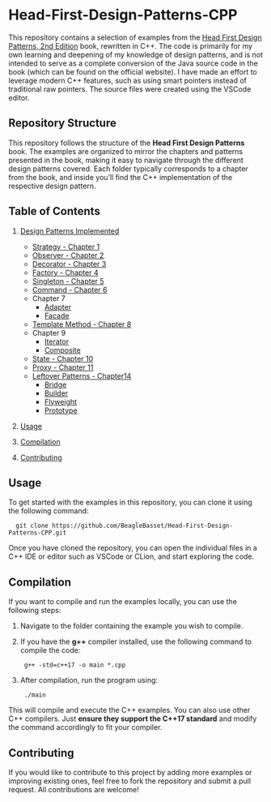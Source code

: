 # Head-First-Design-Patterns-CPP

This repository contains a selection of examples from the [Head First Design Patterns, 2nd Edition](https://wickedlysmart.com/head-first-design-patterns/) book, rewritten in C++. The code is primarily for my own learning and deepening of my knowledge of design patterns, and is not intended to serve as a complete conversion of the Java source code in the book (which can be found on the official website). I have made an effort to leverage modern C++ features, such as using smart pointers instead of traditional raw pointers. The source files were created using the VSCode editor.

## Repository Structure

This repository follows the structure of the **Head First Design Patterns** book. The examples are organized to mirror the chapters and patterns presented in the book, making it easy to navigate through the different design patterns covered. Each folder typically corresponds to a chapter from the book, and inside you’ll find the C++ implementation of the respective design pattern.

## Table of Contents

1. [Design Patterns Implemented](https://github.com/BeagleBasset/Head-First-Design-Patterns-CPP/blob/main/README.md#table-of-contents)
    - [Strategy - Chapter 1](https://github.com/BeagleBasset/Head-First-Design-Patterns-CPP/tree/main/Chapter1-Strategy)
    - [Observer - Chapter 2](https://github.com/BeagleBasset/Head-First-Design-Patterns-CPP/tree/main/Chapter2-Observer)
    - [Decorator - Chapter 3](https://github.com/BeagleBasset/Head-First-Design-Patterns-CPP/tree/main/Chapter3-Decorator)
    - [Factory - Chapter 4](https://github.com/BeagleBasset/Head-First-Design-Patterns-CPP/tree/main/Chapter4-Factory)
    - [Singleton - Chapter 5](https://github.com/BeagleBasset/Head-First-Design-Patterns-CPP/tree/main/Chapter5-Singleton)
    - [Command - Chapter 6](https://github.com/BeagleBasset/Head-First-Design-Patterns-CPP/tree/main/Chapter6-Command)
    - Chapter 7
      * [Adapter](https://github.com/BeagleBasset/Head-First-Design-Patterns-CPP/tree/main/Chapter7-Adapter)
      * [Facade](https://github.com/BeagleBasset/Head-First-Design-Patterns-CPP/tree/main/Chapter7-Facade)
    - [Template Method - Chapter 8](https://github.com/BeagleBasset/Head-First-Design-Patterns-CPP/tree/main/Chapter8-Template)
    - Chapter 9
      * [Iterator](https://github.com/BeagleBasset/Head-First-Design-Patterns-CPP/tree/main/Chapter9-Iterator)
      * [Composite](https://github.com/BeagleBasset/Head-First-Design-Patterns-CPP/tree/main/Chapter9-Composite)
    - [State - Chapter 10](https://github.com/BeagleBasset/Head-First-Design-Patterns-CPP/tree/main/Chapter10-State)
    - [Proxy - Chapter 11](https://github.com/BeagleBasset/Head-First-Design-Patterns-CPP/tree/main/Chapter11-Proxy)
    - [Leftover Patterns - Chapter14](https://github.com/BeagleBasset/Head-First-Design-Patterns-CPP/tree/main/Chapter14-Appendix)
      * [Bridge](https://github.com/BeagleBasset/Head-First-Design-Patterns-CPP/tree/main/Chapter14-Appendix/Bridge)
      * [Builder](https://github.com/BeagleBasset/Head-First-Design-Patterns-CPP/tree/main/Chapter14-Appendix/Builder)
      * [Flyweight](https://github.com/BeagleBasset/Head-First-Design-Patterns-CPP/tree/main/Chapter14-Appendix/Flyweight)
      * [Prototype](https://github.com/BeagleBasset/Head-First-Design-Patterns-CPP/tree/main/Chapter14-Appendix/Prototype)
  
2. [Usage](https://github.com/BeagleBasset/Head-First-Design-Patterns-CPP/blob/main/README.md#usage) 
3. [Compilation](https://github.com/BeagleBasset/Head-First-Design-Patterns-CPP/blob/main/README.md#compilation)
4. [Contributing](https://github.com/BeagleBasset/Head-First-Design-Patterns-CPP/blob/main/README.md#contributing)

## Usage

To get started with the examples in this repository, you can clone it using the following command:

      git clone https://github.com/BeagleBasset/Head-First-Design-Patterns-CPP.git

Once you have cloned the repository, you can open the individual files in a C++ IDE or editor such as VSCode or CLion, and start exploring the code.

## Compilation

If you want to compile and run the examples locally, you can use the following steps:
  1. Navigate to the folder containing the example you wish to compile.
  2. If you have the **g++** compiler installed, use the following command to compile the code:

          g++ -std=c++17 -o main *.cpp
    
  3. After compilation, run the program using:

          ./main

This will compile and execute the C++ examples.
You can also use other C++ compilers. Just **ensure they support the C++17 standard** and modify the command accordingly to fit your compiler.

## Contributing

If you would like to contribute to this project by adding more examples or improving existing ones, feel free to fork the repository and submit a pull request. All contributions are welcome!
